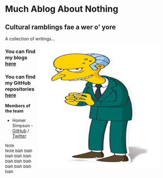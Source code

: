 <html>
<head>
<link rel="stylesheet" href="mystyle.css">
</head>
<body>
<h1>Much Ablog About Nothing</h1>
<h2>Cultural ramblings fae a wer o' yore</h2>
<p>A collection of writings... </p>
<img align="right" width="400" height="400" src="/images/excellent.jpg">
</body>
</html>

### You can find my blogs [here](https://cagenic.github.io/blog)
### You can find my GitHub repositories [here](https://github.com/cagenic?tab=repositories)

**Members of the team**  

* Homer Simpson - [GitHub](https://github.com/username) / [Twitter](https://twitter.com/homerjsimpson)

<font size = 2> Note<br></font>
<font size = "2"> Note blah blah blah blah blah blah blah blah blah blah blah blah</font>




<!-- comments out the code -->
<!-- the below code places the image using default markdown settings
<!-- ![Team Logo](/images/Homer_Simpson.png) -->

<!-- <img align="right" width="400" height="400" src="/images/Homer_Simpson.png"> --->



